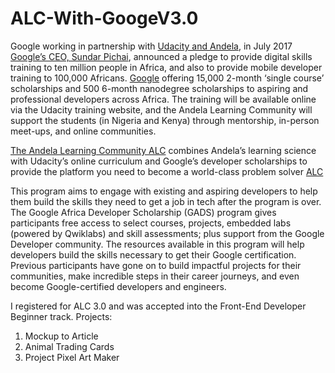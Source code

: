 # ALC-With-GoogeV3.0
Google working in partnership with [Udacity and Andela](https://andela.com/alc/alc-with-google-may-2018/), in July 2017 [Google’s CEO, Sundar Pichai](https://africa.googleblog.com/2018/03/announcing-2018-google-africa.html), announced a pledge to provide digital skills training to ten million people in Africa, and also to provide mobile developer training to 100,000 Africans. [Google](https://africa.googleblog.com/2018/03/announcing-2018-google-africa.html) offering 15,000 2-month ‘single course’ scholarships and 500 6-month nanodegree scholarships to aspiring and professional developers across Africa. The training will be available online via the Udacity training website, and the Andela Learning Community will support the students (in Nigeria and Kenya) through mentorship, in-person meet-ups, and online communities.

[The Andela Learning Community ALC](https://community.andela.com/c/welcome) combines Andela’s learning science with Udacity’s online curriculum and Google’s developer scholarships to provide the platform you need to become a world-class problem solver [ALC](https://andela.com/alc/in-progress/google-africa-developer-scholarship-2021/)

This program aims to engage with existing and aspiring developers to help them build the skills they need to get a job in tech after the program is over. The Google Africa Developer Scholarship (GADS) program gives participants free access to select courses, projects, embedded labs (powered by Qwiklabs) and skill assessments; plus support from the Google Developer community. The resources available in this program will help developers build the skills necessary to get their Google certification. Previous participants have gone on to build impactful projects for their communities, make incredible steps in their career journeys, and even become Google-certified developers and engineers.

I registered for ALC 3.0 and was accepted into the Front-End Developer Beginner track.
Projects:
1. Mockup to Article
2. Animal Trading Cards
3. Project Pixel Art Maker
